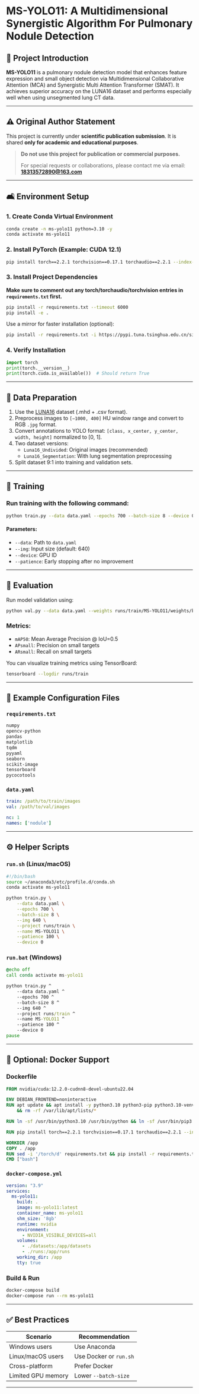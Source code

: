 # MS-YOLO11: A Multidimensional Synergistic Algorithm For Pulmonary Nodule Detection

## 📅 Project Introduction

**MS-YOLO11** is a pulmonary nodule detection model that enhances feature expression and small object detection via Multidimensional Collaborative Attention (MCA) and Synergistic Multi Attention Transformer (SMAT). It achieves superior accuracy on the LUNA16 dataset and performs especially well when using unsegmented lung CT data.

---

## ⚠️ Original Author Statement

This project is currently under **scientific publication submission**. It is shared **only for academic and educational purposes**.

> **Do not use this project for publication or commercial purposes.**
>
> For special requests or collaborations, please contact me via email: **18313572890@163.com**

---

## 🛋️ Environment Setup

### 1. Create Conda Virtual Environment
```bash
conda create -n ms-yolo11 python=3.10 -y
conda activate ms-yolo11
```

### 2. Install PyTorch (Example: CUDA 12.1)
```bash
pip install torch==2.2.1 torchvision==0.17.1 torchaudio==2.2.1 --index-url https://download.pytorch.org/whl/cu121
```

### 3. Install Project Dependencies
**Make sure to comment out any torch/torchaudio/torchvision entries in `requirements.txt` first.**
```bash
pip install -r requirements.txt --timeout 6000
pip install -e .
```
Use a mirror for faster installation (optional):
```bash
pip install -r requirements.txt -i https://pypi.tuna.tsinghua.edu.cn/simple
```

### 4. Verify Installation
```python
import torch
print(torch.__version__)
print(torch.cuda.is_available())  # Should return True
```

---

## 📁 Data Preparation

1. Use the [LUNA16](https://luna16.grand-challenge.org/) dataset (.mhd + .csv format).
2. Preprocess images to `[−1000, 400]` HU window range and convert to RGB `.jpg` format.
3. Convert annotations to YOLO format: `[class, x_center, y_center, width, height]` normalized to [0, 1].
4. Two dataset versions:
   - `Luna16_Undivided`: Original images (recommended)
   - `Luna16_Segmentation`: With lung segmentation preprocessing
5. Split dataset 9:1 into training and validation sets.

---

## 🚀 Training

### Run training with the following command:
```bash
python train.py --data data.yaml --epochs 700 --batch-size 8 --device 0 --img 640 --project runs/train --name MS-YOLO11 --patience 100
```

#### Parameters:
- `--data`: Path to `data.yaml`
- `--img`: Input size (default: 640)
- `--device`: GPU ID
- `--patience`: Early stopping after no improvement

---

## 🔮 Evaluation

Run model validation using:
```bash
python val.py --data data.yaml --weights runs/train/MS-YOLO11/weights/best.pt --img 640 --task val --conf-thres 0.001 --iou-thres 0.5
```

### Metrics:
- `mAP50`: Mean Average Precision @ IoU=0.5
- `APsmall`: Precision on small targets
- `ARsmall`: Recall on small targets

You can visualize training metrics using TensorBoard:
```bash
tensorboard --logdir runs/train
```

---

## 📃 Example Configuration Files

### `requirements.txt`
```txt
numpy
opencv-python
pandas
matplotlib
tqdm
pyyaml
seaborn
scikit-image
tensorboard
pycocotools
```

### `data.yaml`
```yaml
train: /path/to/train/images
val: /path/to/val/images

nc: 1
names: ['nodule']
```

---

## ⚙️ Helper Scripts

### `run.sh` (Linux/macOS)
```bash
#!/bin/bash
source ~/anaconda3/etc/profile.d/conda.sh
conda activate ms-yolo11

python train.py \
    --data data.yaml \
    --epochs 700 \
    --batch-size 8 \
    --img 640 \
    --project runs/train \
    --name MS-YOLO11 \
    --patience 100 \
    --device 0
```

### `run.bat` (Windows)
```bat
@echo off
call conda activate ms-yolo11

python train.py ^
    --data data.yaml ^
    --epochs 700 ^
    --batch-size 8 ^
    --img 640 ^
    --project runs/train ^
    --name MS-YOLO11 ^
    --patience 100 ^
    --device 0
pause
```

---

## 🚧 Optional: Docker Support

### Dockerfile
```Dockerfile
FROM nvidia/cuda:12.2.0-cudnn8-devel-ubuntu22.04

ENV DEBIAN_FRONTEND=noninteractive
RUN apt update && apt install -y python3.10 python3-pip python3.10-venv git libgl1-mesa-glx \
    && rm -rf /var/lib/apt/lists/*

RUN ln -sf /usr/bin/python3.10 /usr/bin/python && ln -sf /usr/bin/pip3 /usr/bin/pip

RUN pip install torch==2.2.1 torchvision==0.17.1 torchaudio==2.2.1 --index-url https://download.pytorch.org/whl/cu121

WORKDIR /app
COPY . /app
RUN sed -i '/torch/d' requirements.txt && pip install -r requirements.txt
CMD ["bash"]
```

### `docker-compose.yml`
```yaml
version: "3.9"
services:
  ms-yolo11:
    build: .
    image: ms-yolo11:latest
    container_name: ms-yolo11
    shm_size: '8gb'
    runtime: nvidia
    environment:
      - NVIDIA_VISIBLE_DEVICES=all
    volumes:
      - ./datasets:/app/datasets
      - ./runs:/app/runs
    working_dir: /app
    tty: true
```

### Build & Run
```bash
docker-compose build
docker-compose run --rm ms-yolo11
```

---

## ✅ Best Practices

| Scenario           | Recommendation             |
|--------------------|-----------------------------|
| Windows users      | Use Anaconda                |
| Linux/macOS users  | Use Docker or `run.sh`      |
| Cross-platform     | Prefer Docker               |
| Limited GPU memory | Lower `--batch-size`        |

---



